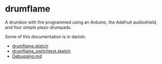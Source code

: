 drumflame
=========

A drumbox with fire programmed using an Arduino, the Adafruit audioshield, and four simple piezo-drumpads.

Some of this documentation is in danish.

- [drumflame.sketch](drumflame.sketch)
- [drumflame_switchtest.sketch](drumflame_switchtest.sketch)
- [Debugging.md](Debugging.md)
